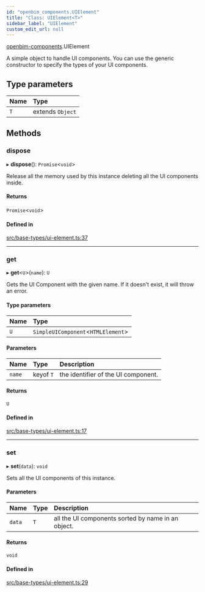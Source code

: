 ```yaml
---
id: "openbim_components.UIElement"
title: "Class: UIElement<T>"
sidebar_label: "UIElement"
custom_edit_url: null
---
```


[openbim-components](../modules/openbim_components.md).UIElement

A simple object to handle UI components. You can use the generic constructor
to specify the types of your UI components.

## Type parameters

| Name | Type |
| :------ | :------ |
| `T` | extends `Object` |

## Methods

### dispose

▸ **dispose**(): `Promise`<`void`\>

Release all the memory used by this instance deleting all the UI components
inside.

#### Returns

`Promise`<`void`\>

#### Defined in

[src/base-types/ui-element.ts:37](https://github.com/ifcjs/components/blob/e46138a/src/base-types/ui-element.ts#L37)

___

### get

▸ **get**<`U`\>(`name`): `U`

Gets the UI Component with the given name. If it doesn't exist, it will
throw an error.

#### Type parameters

| Name | Type |
| :------ | :------ |
| `U` | `SimpleUIComponent`<`HTMLElement`\> |

#### Parameters

| Name | Type | Description |
| :------ | :------ | :------ |
| `name` | keyof `T` | the identifier of the UI component. |

#### Returns

`U`

#### Defined in

[src/base-types/ui-element.ts:17](https://github.com/ifcjs/components/blob/e46138a/src/base-types/ui-element.ts#L17)

___

### set

▸ **set**(`data`): `void`

Sets all the UI components of this instance.

#### Parameters

| Name | Type | Description |
| :------ | :------ | :------ |
| `data` | `T` | all the UI components sorted by name in an object. |

#### Returns

`void`

#### Defined in

[src/base-types/ui-element.ts:29](https://github.com/ifcjs/components/blob/e46138a/src/base-types/ui-element.ts#L29)
